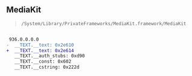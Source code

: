 ## MediaKit

> `/System/Library/PrivateFrameworks/MediaKit.framework/MediaKit`

```diff

 936.0.0.0.0
-  __TEXT.__text: 0x2e610
+  __TEXT.__text: 0x2e614
   __TEXT.__auth_stubs: 0xd90
   __TEXT.__const: 0x602
   __TEXT.__cstring: 0x222d

```
